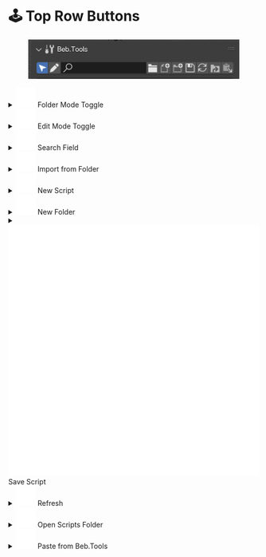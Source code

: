 # 🕹️ Top Row Buttons

<figure><img src="../../.gitbook/assets/image (4).png" alt=""><figcaption></figcaption></figure>

<details>

<summary><img src="../../.gitbook/assets/restrict_select_off (1).svg" alt="" data-size="line"> Folder Mode Toggle</summary>

Turns on easy folder clicking—open folders with one click!

</details>

<details>

<summary><img src="../../.gitbook/assets/greasepencil.svg" alt="" data-size="line"> Edit Mode Toggle</summary>

When enabled, lets you move, rename, or delete scripts—organizing your experience.\
\
Enable Edit Mode, Select a Folder or Script. You will see additional options.

</details>

<details>

<summary><img src="../../.gitbook/assets/viewzoom (1).svg" alt="" data-size="line"> Search Field</summary>

Find scripts fast—just type a name and watch it pop up!\
\
This feature will search all folders (including subfolders).

</details>

<details>

<summary><img src="../../.gitbook/assets/file_folder (1) (1).svg" alt="" data-size="line"> Import from Folder</summary>

Grabs all scripts from a folder on your computer.\
\
This feature will search all folders and subfolders of the selected path and unzip all .zip files to search them for scripts.

</details>

<details>

<summary><img src="../../.gitbook/assets/file_new.svg" alt="" data-size="line"> New Script</summary>

Creates a .py script within the Blender Addon.\
\
Useful for pasting in code snippets from your favorite AI.

</details>

<details>

<summary><img src="../../.gitbook/assets/new_folder.svg" alt="" data-size="line"> New Folder</summary>

Adds a folder to the Blender Addon to keep your scripts neat and tidy!

</details>

<details>

<summary><img src="../../.gitbook/assets/blender_icon_file_tick.svg" alt="" data-size="line"> Save Script</summary>

Saves the contents of the active Text Editor.

</details>

<details>

<summary><img src="../../.gitbook/assets/file_refresh.svg" alt="" data-size="line"> Refresh</summary>

Refreshes the Addon to reload all of your scripts.\
\
Useful if doing manual changes to the Addon.

</details>

<details>

<summary><img src="../../.gitbook/assets/folder_redirect (1).svg" alt="" data-size="line"> Open Scripts Folder</summary>

Opens the folder where your scripts live on your computer.

</details>

<details>

<summary><img src="../../.gitbook/assets/paste_down (1).svg" alt="" data-size="line"> Paste from Beb.Tools</summary>

Paste a script from Beb.Tools to download the .py Script and .txt Read Me at the same time.

</details>
